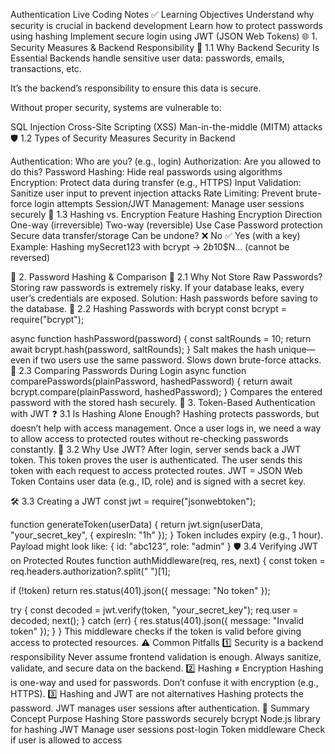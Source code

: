 Authentication
Live Coding Notes
✅ Learning Objectives
Understand why security is crucial in backend development
Learn how to protect passwords using hashing
Implement secure login using JWT (JSON Web Tokens)
🌐 1. Security Measures & Backend Responsibility
🔎 1.1 Why Backend Security Is Essential
Backends handle sensitive user data: passwords, emails, transactions, etc.

It’s the backend’s responsibility to ensure this data is secure.

Without proper security, systems are vulnerable to:

SQL Injection
Cross-Site Scripting (XSS)
Man-in-the-middle (MITM) attacks
🛡️ 1.2 Types of Security Measures
Security in Backend

Authentication: Who are you? (e.g., login)
Authorization: Are you allowed to do this?
Password Hashing: Hide real passwords using algorithms
Encryption: Protect data during transfer (e.g., HTTPS)
Input Validation: Sanitize user input to prevent injection attacks
Rate Limiting: Prevent brute-force login attempts
Session/JWT Management: Manage user sessions securely
🔁 1.3 Hashing vs. Encryption
Feature Hashing Encryption
Direction One-way (irreversible) Two-way (reversible)
Use Case Password protection Secure data transfer/storage
Can be undone? ❌ No ✅ Yes (with a key)
Example: Hashing mySecret123 with bcrypt → $2b$10$N... (cannot be reversed)

🔑 2. Password Hashing & Comparison
🤔 2.1 Why Not Store Raw Passwords?
Storing raw passwords is extremely risky.
If your database leaks, every user’s credentials are exposed.
Solution: Hash passwords before saving to the database.
🧂 2.2 Hashing Passwords with bcrypt
const bcrypt = require("bcrypt");

async function hashPassword(password) {
const saltRounds = 10;
return await bcrypt.hash(password, saltRounds);
}
Salt makes the hash unique—even if two users use the same password.
Slows down brute-force attacks.
🔁 2.3 Comparing Passwords During Login
async function comparePasswords(plainPassword, hashedPassword) {
return await bcrypt.compare(plainPassword, hashedPassword);
}
Compares the entered password with the stored hash securely.
🛂 3. Token-Based Authentication with JWT
❓ 3.1 Is Hashing Alone Enough?
Hashing protects passwords, but doesn’t help with access management.
Once a user logs in, we need a way to allow access to protected routes without re-checking passwords constantly.
🧾 3.2 Why Use JWT?
After login, server sends back a JWT token.
This token proves the user is authenticated.
The user sends this token with each request to access protected routes.
JWT = JSON Web Token Contains user data (e.g., ID, role) and is signed with a secret key.

🛠️ 3.3 Creating a JWT
const jwt = require("jsonwebtoken");

function generateToken(userData) {
return jwt.sign(userData, "your_secret_key", { expiresIn: "1h" });
}
Token includes expiry (e.g., 1 hour).
Payload might look like: { id: "abc123", role: "admin" }
🛡️ 3.4 Verifying JWT on Protected Routes
function authMiddleware(req, res, next) {
const token = req.headers.authorization?.split(" ")[1];

if (!token) return res.status(401).json({ message: "No token" });

try {
const decoded = jwt.verify(token, "your_secret_key");
req.user = decoded;
next();
} catch (err) {
res.status(401).json({ message: "Invalid token" });
}
}
This middleware checks if the token is valid before giving access to protected resources.
⚠️ Common Pitfalls
1️⃣ Security is a backend responsibility
Never assume frontend validation is enough.
Always sanitize, validate, and secure data on the backend.
2️⃣ Hashing ≠ Encryption
Hashing is one-way and used for passwords.
Don’t confuse it with encryption (e.g., HTTPS).
3️⃣ Hashing and JWT are not alternatives
Hashing protects the password.
JWT manages user sessions after authentication.
🧠 Summary
Concept Purpose
Hashing Store passwords securely
bcrypt Node.js library for hashing
JWT Manage user sessions post-login
Token middleware Check if user is allowed to access
